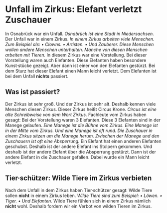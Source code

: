 # Unfall im Zirkus: Elefant verletzt Zuschauer

In Osnabrück war ein Unfall. 
*Osnabrück ist eine Stadt in Niedersachsen.* Der Unfall war in einem Zirkus. 
*In einem Zirkus arbeiten viele Menschen.* 
*Zum Beispiel als:* *• Clowns.* *• Artisten.* *• Und Zauberer.* 
*Diese Menschen wollen andere Menschen unterhalten.* 
*Manche von diesen Menschen arbeiten mit Tieren.* In diesem Zirkus war eine Vorstellung. Bei dieser Vorstellung waren auch Elefanten. Diese Elefanten haben besondere Kunst·stücke gezeigt. Aber dann ist einer von den Elefanten gestürzt. Bei dem Sturz hat dieser Elefant einen Mann leicht verletzt. Dem Elefanten ist bei dem Unfall **nichts** passiert. 

## Was ist passiert?
Der Zirkus ist sehr groß. Und der Zirkus ist sehr alt. Deshalb kennen viele Menschen diesen Zirkus. Dieser Zirkus heißt Circus Krone. 
*Circus ist eine alte Schreibweise von dem Wort Zirkus.* Fachleute vom Zirkus haben gesagt: Bei der Vorstellung waren 3 Elefanten. Diese 3 Elefanten sind in der Manege gelaufen. 
*Eine Manege ist die Bühne vom Zirkus.* 
*Eine Manege ist in der Mitte vom Zirkus.* 
*Und eine Manege ist oft rund.* 
*Die Zuschauer in einem Zirkus sitzen um die Manege herum.* 
*Zwischen der Manege und den Zuschauern ist oft eine Absperrung.* Ein Elefant hat einen anderen Elefanten geschubst. Deshalb ist der andere Elefant ins Stolpern gekommen. Und deshalb ist der andere Elefant über die Absperrung gestürzt. Dann ist der andere Elefant in die Zuschauer gefallen. Dabei wurde ein Mann leicht verletzt. 

## Tier·schützer: Wilde Tiere im Zirkus verbieten
Nach dem Unfall in dem Zirkus haben Tier·schützer gesagt: Wilde Tiere sollen **nicht** in einem Zirkus leben. 
*Wilde Tiere sind zum Beispiel:* *• Löwen.* *• Tiger.* *• Und Elefanten.* Wilde Tiere fühlen sich in einem Zirkus nämlich **nicht** wohl. Deshalb fordern wir ein Verbot von wilden Tieren im Zirkus. 
